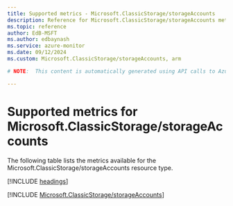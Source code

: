 ```yaml
---
title: Supported metrics - Microsoft.ClassicStorage/storageAccounts
description: Reference for Microsoft.ClassicStorage/storageAccounts metrics in Azure Monitor.
ms.topic: reference
author: EdB-MSFT
ms.author: edbaynash
ms.service: azure-monitor
ms.date: 09/12/2024
ms.custom: Microsoft.ClassicStorage/storageAccounts, arm

# NOTE:  This content is automatically generated using API calls to Azure. Any edits made on these files will be overwritten in the next run of the script. 

---
```


  
# Supported metrics for Microsoft.ClassicStorage/storageAccounts
  
The following table lists the metrics available for the Microsoft.ClassicStorage/storageAccounts resource type.  
  
  
[!INCLUDE [headings](~/reusable-content/ce-skilling/azure/includes/azure-monitor/reference/metrics/metrics-headings.md)]  
  
 

[!INCLUDE [Microsoft.ClassicStorage/storageAccounts](~/reusable-content/ce-skilling/azure/includes/azure-monitor/reference/metrics/microsoft-classicstorage-storageaccounts-metrics-include.md)]  

